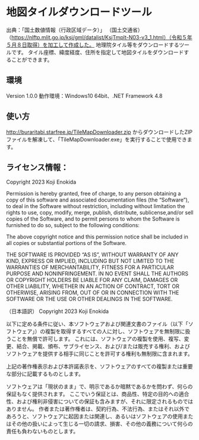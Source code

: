 # 地図タイルダウンロードツール

出典：「国土数値情報（行政区域データ）」 （国土交通省）（https://nlftp.mlit.go.jp/ksj/gml/datalist/KsjTmplt-N03-v3_1.html）（令和５年５月８日取得）を加工して作成した。
地理院タイル等をダウンロードするツールです。
タイル座標、緯度経度、住所を指定して地図タイルをダウンロードすることができます。


## 環境
Version 1.0.0
動作環境：Windows10 64bit、.NET Framework 4.8


## 使い方

http://buraritabi.starfree.jp/TileMapDownloader.zip
からダウンロードしたZIPファイルを解凍して、「TileMapDownloader.exe」を実行することで使用できます。


## ライセンス情報：

Copyright 2023 Koji Enokida

Permission is hereby granted, free of charge, to any person obtaining a copy of this software and associated documentation files (the “Software”), to deal in
the Software without restriction, including without limitation the rights to use, copy, modify, merge, publish, distribute, sublicense,and/or sell copies of the
Software, and to permit persons to whom the Software is furnished to do so, subject to the following conditions:

The above copyright notice and this permission notice shall be included in all copies or substantial portions of the Software.

THE SOFTWARE IS PROVIDED “AS IS”, WITHOUT WARRANTY OF ANY KIND, EXPRESS OR IMPLIED, INCLUDING BUT NOT LIMITED TO THE WARRANTIES OF MERCHANTABILITY, FITNESS FOR A
PARTICULAR PURPOSE AND NONINFRINGEMENT. IN NO EVENT SHALL THE AUTHORS OR COPYRIGHT HOLDERS BE LIABLE FOR ANY CLAIM, DAMAGES OR OTHER LIABILITY,
WHETHER IN AN ACTION OF CONTRACT, TORT OR OTHERWISE, ARISING FROM, OUT OF OR IN CONNECTION WITH THE SOFTWARE OR THE USE OR OTHER DEALINGS IN THE SOFTWARE.


（日本語訳）
Copyright 2023 Koji Enokida

以下に定める条件に従い、本ソフトウェアおよび関連文書のファイル（以下「ソフトウェア」）の複製を取得するすべての人に対し、ソフトウェアを無制限に扱うことを無償で許可します。
これには、ソフトウェアの複製を使用、複写、変更、結合、掲載、頒布、サブライセンス、および/または販売する権利、およびソフトウェアを提供する相手に同じことを許可する権利も無制限に含まれます。

上記の著作権表示および本許諾表示を、ソフトウェアのすべての複製または重要な部分に記載するものとします。

ソフトウェアは「現状のまま」で、明示であるか暗黙であるかを問わず、何らの保証もなく提供されます。
ここでいう保証とは、商品性、特定の目的への適合性、および権利非侵害についての保証も含みますが、それに限定されるものではありません。
作者または著作権者は、契約行為、不法行為、またはそれ以外であろうと、ソフトウェアに起因または関連し、あるいはソフトウェアの使用またはその他の扱いによって生じる一切の請求、損害、その他の義務について何らの責任も負わないものとします。
